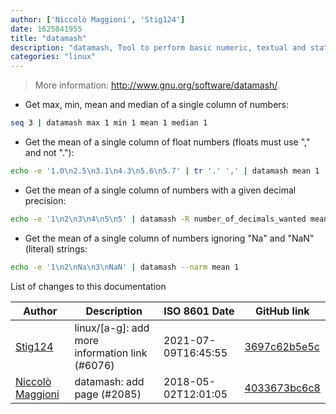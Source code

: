 ```yaml
---
author: ['Niccolò Maggioni', 'Stig124']
date: 1625841955
title: "datamash"
description: "datamash, Tool to perform basic numeric, textual and statistical operations on input textual data files."
categories: "linux"
---
```

> More information: <http://www.gnu.org/software/datamash/>.

- Get max, min, mean and median of a single column of numbers:

```bash
seq 3 | datamash max 1 min 1 mean 1 median 1
```

- Get the mean of a single column of float numbers (floats must use "," and not "."):

```bash
echo -e '1.0\n2.5\n3.1\n4.3\n5.6\n5.7' | tr '.' ',' | datamash mean 1
```

- Get the mean of a single column of numbers with a given decimal precision:

```bash
echo -e '1\n2\n3\n4\n5\n5' | datamash -R number_of_decimals_wanted mean 1
```

- Get the mean of a single column of numbers ignoring "Na" and "NaN" (literal) strings:

```bash
echo -e '1\n2\nNa\n3\nNaN' | datamash --narm mean 1
```
List of changes to this documentation


Author | Description | ISO 8601 Date | GitHub link
------|-----|-----|-----
[Stig124](mailto:stigpro@outlook.fr) | linux/[a-g]: add more information link (#6076) | 2021-07-09T16:45:55 | [3697c62b5e5c](https://github.com/tldr-pages/tldr/commit/3697c62b5e5cd9bae7a99c591cb81d1ddcfbf792)
[Niccolò Maggioni](mailto:nicco.maggioni@gmail.com) | datamash: add page (#2085) | 2018-05-02T12:01:05 | [4033673bc6c8](https://github.com/tldr-pages/tldr/commit/4033673bc6c851fec7d7b6b1c88e4f1250f0ff16)

